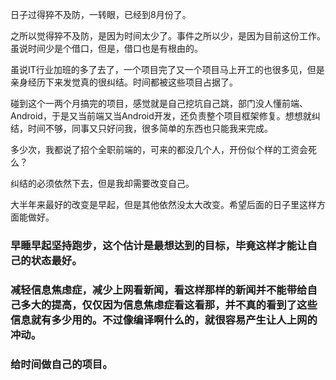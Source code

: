日子过得猝不及防，一转眼，已经到8月份了。

之所以觉得猝不及防，是因为时间太少了。事件之所以少，是因为目前这份工作。虽说时间少是个借口，但是，借口也是有根由的。

虽说IT行业加班的多了去了，一个项目完了又一个项目马上开工的也很多见，但是亲身经历下来发觉真的很纠结。时间都被这些项目占据了。

碰到这个一两个月搞完的项目，感觉就是自己挖坑自己跳，部门没人懂前端、Android，于是又当前端又当Android开发，还负责整个项目框架修复。想想就纠结，时间不够，同事又只好问我，很多简单的东西也只能我来完成。

多少次，我都说了招个全职前端的，可来的都没几个人，开份似个样的工资会死么？

纠结的必须依然下去，但是我却需要改变自己。

大半年来最好的改变是早起，但是其他依然没太大改变。希望后面的日子里这样方面能做好。

### 早睡早起坚持跑步，这个估计是最想达到的目标，毕竟这样才能让自己的状态最好。

### 减轻信息焦虑症，减少上网看新闻，看这样那样的新闻并不能带给自己多大的提高，仅仅因为信息焦虑症看这看那，并不真的看到了这些信息就有多少用的。不过像编译啊什么的，就很容易产生让人上网的冲动。

### 给时间做自己的项目。

